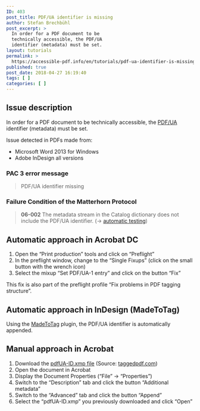 ```yaml
---
ID: 403
post_title: PDF/UA identifier is missing
author: Stefan Brechbühl
post_excerpt: >
  In order for a PDF document to be
  technically accessible, the PDF/UA
  identifier (metadata) must be set.
layout: tutorials
permalink: >
  https://accessible-pdf.info/en/tutorials/pdf-ua-identifier-is-missing/
published: true
post_date: 2018-04-27 16:19:40
tags: [ ]
categories: [ ]
---
```

## Issue description

In order for a PDF document to be technically accessible, the [PDF/UA](https://accessible-pdf.info/en/glossary/#pdfua) identifier (metadata) must be set.

Issue detected in PDFs made from:

- Microsoft Word 2013 for Windows
- Adobe InDesign all versions

### PAC 3 error message

> PDF/UA identifier missing

### Failure Condition of the Matterhorn Protocol

> **06-002** The metadata stream in the Catalog dictionary does not include the PDF/UA identifier. (→ [automatic testing](https://accessible-pdf.info/en/glossary/#automatic-testing))

## Automatic approach in Acrobat DC

1. Open the “Print production” tools and click on “Preflight”
2. In the preflight window, change to the “Single Fixups” (click on the small button with the wrench icon)
3. Select the mixup “Set PDF/UA-1 entry” and click on the button “Fix”

This fix is also part of the preflight profile “Fix problems in PDF tagging structure”.

## Automatic approach in InDesign (MadeToTag)

Using the [MadeToTag](https://www.axaio.com/doku.php/en:products:madetotag) plugin, the PDF/UA identifier is automatically appended.

## Manual approach in Acrobat

1. Download the [pdfUA-ID.xmp file](https://taggedpdf.com/xmp/pdfUA-ID.xmp) (Source: [taggedpdf.com](https://taggedpdf.com/508-pdf-help-center/pdfua-identifier-missing/))
2. Open the document in Acrobat
3. Display the Document Properties (“File” → “Properties”)
4. Switch to the “Description” tab and click the button “Additional metadata”
5. Switch to the “Advanced” tab and click the button “Append”
6. Select the “pdfUA-ID.xmp” you previously downloaded and click “Open”